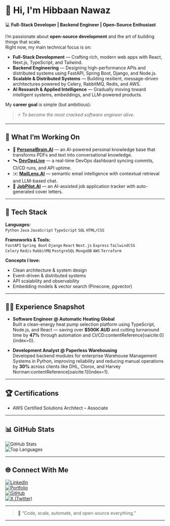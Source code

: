 # 👋 Hi, I'm Hibbaan Nawaz

💻 **Full-Stack Developer | Backend Engineer | Open-Source Enthusiast**

I’m passionate about **open-source development** and the art of building things that scale.  
Right now, my main technical focus is on:

- **Full-Stack Development** — Crafting rich, modern web apps with React, Next.js, TypeScript, and Tailwind.
- **Backend Engineering** — Designing high-performance APIs and distributed systems using FastAPI, Spring Boot, Django, and Node.js.
- **Scalable & Distributed Systems** — Building resilient, message-driven architectures powered by Celery, RabbitMQ, Redis, and AWS.
- **AI Research & Applied Intelligence** — Gradually moving toward intelligent systems, embeddings, and LLM-powered products.

My **career goal** is simple (but ambitious):  
> ⚡ *To become the most cracked software engineer alive.*

---

## 🧠 What I’m Working On

- 🚀 **[PersonalBrain.AI](https://github.com/s3847243/personal-brain-ai)** — an AI-powered personal knowledge base that transforms PDFs and text into conversational knowledge.
- 🛰 **[DevOpsLive](https://github.com/s3847243/devops-api-watchdog)** — a real-time DevOps dashboard syncing commits, CI/CD runs, and API uptime.
- ✉️ **[MailLens.AI](https://github.com/s3847243/MailLens)** — semantic email intelligence with contextual retrieval and LLM-based chat.
- 💼 **[JobPilot.AI](https://github.com/s3847243/jobpilotai)** — an AI-assisted job application tracker with auto-generated cover letters.

---

## 🧩 Tech Stack

**Languages:**  
`Python` `Java` `JavaScript` `TypeScript` `SQL` `HTML/CSS`

**Frameworks & Tools:**  
`FastAPI` `Spring Boot` `Django` `React` `Next.js` `Express` `TailwindCSS`  
`Celery` `Redis` `RabbitMQ` `PostgreSQL` `MongoDB` `AWS` `Terraform`

**Concepts I love:**  
- Clean architecture & system design  
- Event-driven & distributed systems  
- API scalability and observability  
- Embedding models & vector search (Pinecone, pgvector)

---

## 🧑‍💻 Experience Snapshot

- **Software Engineer @ Automatic Heating Global**  
  Built a clean-energy heat pump selection platform using TypeScript, Node.js, and React — saving over **$500K AUD** and cutting turnaround time by **47%** through automation and CI/CD:contentReference[oaicite:0]{index=0}.

- **Development Analyst @ Paperless Warehousing**  
  Developed backend modules for enterprise Warehouse Management Systems in Python, improving reliability and reducing manual operations by **30%** across clients like DHL, Clorox, and Harvey Norman:contentReference[oaicite:1]{index=1}.

---

## 🏆 Certifications

- AWS Certified Solutions Architect – Associate

---

## 📊 GitHub Stats

![GitHub Stats](https://github-readme-stats.vercel.app/api?username=s3847243&show_icons=true&theme=tokyonight)  
![Top Languages](https://github-readme-stats.vercel.app/api/top-langs/?username=s3847243&layout=compact&theme=tokyonight)

---

## 🌐 Connect With Me

[![LinkedIn](https://img.shields.io/badge/LinkedIn-0077B5?style=flat&logo=linkedin&logoColor=white)](https://linkedin.com/in/hibbaan-nawaz)  
[![Portfolio](https://img.shields.io/badge/Portfolio-000000?style=flat&logo=vercel&logoColor=white)](https://hibbaan.vercel.app)  
[![GitHub](https://img.shields.io/badge/GitHub-181717?style=flat&logo=github&logoColor=white)](https://github.com/s3847243)  
[![X (Twitter)](https://img.shields.io/badge/X-000000?style=flat&logo=x&logoColor=white)](https://x.com/hmnTech)

---

> 🧩 “Code, scale, automate, and open-source everything.”

---

